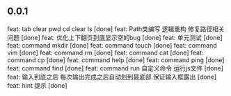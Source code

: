 <!--
 * @Author: chenzhongsheng
 * @Date: 2022-11-05 12:19:34
 * @Description: Coding something
 * @LastEditors: chenzhongsheng
 * @LastEditTime: 2022-11-20 16:44:57
-->

## 0.0.1

feat: tab clear pwd cd clear ls [done]
feat: Path类编写 逻辑重构 修复路径相关问题 [done]
feat: 优化上下翻页到底显示空的bug [done]
feat: 单元测试 [done]
feat: command mkdir [done]
feat: command touch [done]
feat: command vim [done] 
feat: command rm [done]
feat: command cat [done] 
feat: command cp [done]
feat: command help [done]
feat: command ping [done]
feat: command find [done]
feat: command run 自定义命令 运行js文件 [done]
feat: 输入到底之后 每次输出完成之后自动划到最底部 保证输入框露出 [done]
feat: hint 提示 [done]
